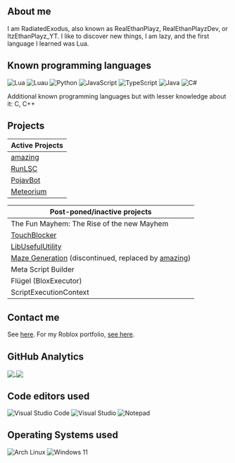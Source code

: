 ## About me
I am RadiatedExodus, also known as RealEthanPlayz, RealEthanPlayzDev, or ItzEthanPlayz_YT. I like to discover new things, I am lazy, and the first language I learned was Lua.

## Known programming languages
![Lua](https://img.shields.io/badge/Lua-blue.svg?style=for-the-badge&logo=lua&logoColor=white)
![Luau](https://img.shields.io/badge/Luau-blue.svg?style=for-the-badge&logo=luau&logoColor=white)
![Python](https://img.shields.io/badge/Python-blue.svg?style=for-the-badge&logo=python&logoColor=white)
![JavaScript](https://img.shields.io/badge/JavaScript-yellow.svg?style=for-the-badge&logo=javascript&logoColor=white)
![TypeScript](https://img.shields.io/badge/TypeScript-blue.svg?style=for-the-badge&logo=typescript&logoColor=white)
![Java](https://img.shields.io/badge/Java-orange.svg?style=for-the-badge&logo=java&logoColor=white)
![C#](https://img.shields.io/badge/C%23-blue.svg?style=for-the-badge&logo=csharp&logoColor=white)

Additional known programming languages but with lesser knowledge about it: C, C++

## Projects
| Active Projects                                                                                 |
| ----------------------------------------------------------------------------------------------- |
| [amazing](https://www.roblox.com/games/11705221081)                                             |
| [RunLSC](https://github.com/RealEthanPlayzDev/RunLSC)                                           |
| [PojavBot](https://github.com/PojavLauncherTeam/PojavBot)                                       |
| [Meteorium](https://github.com/RealEthanPlayzDev/Meteorium)                                     |

| Post-poned/inactive projects                                                                                                                               |
| ---------------------------------------------------------------------------------------------------------------------------------------------------------- |
| The Fun Mayhem: The Rise of the new Mayhem                                                                                                                 |
| [TouchBlocker](https://github.com/RealEthanPlayzDev/TouchBlocker)                                                                                          |
| [LibUsefulUtility](https://github.com/RealEthanPlayzDev/Rblx-LibUsefulUtil/)                                                                               |
| [Maze Generation](https://www.roblox.com/games/7425009431/Maze-Generation) (discontinued, replaced by [amazing](https://www.roblox.com/games/11705221081)) |
| Meta Script Builder                                                                                                                                        |
| Flügel (BloxExecutor)                                                                                                                                      |
| ScriptExecutionContext                                                                                                                                     |

## Contact me
See [here](https://realethanplayzdev.github.io/). For my Roblox portfolio, [see here](https://github.com/RealEthanPlayzDev/RealEthanPlayzDev/blob/main/Portfolio.md).

## GitHub Analytics
<a href="https://github.com/anuraghazra/github-readme-stats">
  <img align="center" src="https://github-readme-stats.vercel.app/api?username=RealEthanPlayzDev&count_private=true&show_icons=true&bg_color=00000000&text_color=808080&hide_border=true" />
</a>
<a href="https://github.com/anuraghazra/github-readme-stats">
  <img align="center" src="https://github-readme-stats.vercel.app/api/top-langs/?username=RealEthanPlayzDev&layout=compact&bg_color=00000000&text_color=808080&hide_border=true" />
</a>

## Code editors used
![Visual Studio Code](https://img.shields.io/badge/Visual%20Studio%20Code-blue.svg?style=for-the-badge&logo=visualstudiocode&logoColor=white)
![Visual Studio](https://img.shields.io/badge/Visual%20Studio-purple.svg?style=for-the-badge&logo=visualstudio&logoColor=white)
![Notepad](https://img.shields.io/badge/Notepad-blue.svg?style=for-the-badge&logo=notepad&logoColor=white)

## Operating Systems used
![Arch Linux](https://img.shields.io/badge/Arch%20Linux-blue.svg?style=for-the-badge&logo=archlinux&logoColor=white)
![Windows 11](https://img.shields.io/badge/Windows%2011-blue.svg?style=for-the-badge&logo=windows&logoColor=white)
